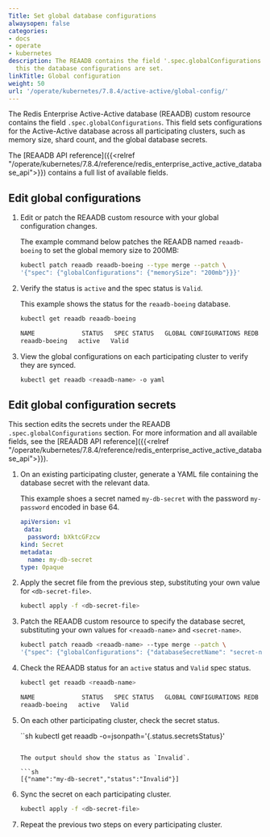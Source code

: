 ```yaml
---
Title: Set global database configurations
alwaysopen: false
categories:
- docs
- operate
- kubernetes
description: The REAADB contains the field '.spec.globalConfigurations' and through
  this the database configurations are set.
linkTitle: Global configuration
weight: 50
url: '/operate/kubernetes/7.8.4/active-active/global-config/'
---
```



The Redis Enterprise Active-Active database (REAADB) custom resource contains the field `.spec.globalConfigurations`. This field sets configurations for the Active-Active database across all participating clusters, such as memory size, shard count, and the global database secrets.

The [REAADB API reference]({{<relref "/operate/kubernetes/7.8.4/reference/redis_enterprise_active_active_database_api">}}) contains a full list of available fields.

## Edit global configurations

1. Edit or patch the REAADB custom resource with your global configuration changes.

    The example command below patches the REAADB named `reaadb-boeing` to set the global memory size to 200MB:

    ```sh
    kubectl patch reaadb reaadb-boeing --type merge --patch \
    '{"spec": {"globalConfigurations": {"memorySize": "200mb"}}}'
    ```

1. Verify the status is `active` and the spec status is `Valid`.

    This example shows the status for the `reaadb-boeing` database.

    ```sh
    kubectl get reaadb reaadb-boeing

    NAME             STATUS   SPEC STATUS   GLOBAL CONFIGURATIONS REDB   LINKED REDBS
    reaadb-boeing   active   Valid    
    ```

1. View the global configurations on each participating cluster to verify they are synced.

    ```sh
    kubectl get reaadb <reaadb-name> -o yaml
    ```

## Edit global configuration secrets

This section edits the secrets under the REAADB `.spec.globalConfigurations` section. For more information and all available fields, see the [REAADB API reference]({{<relref "/operate/kubernetes/7.8.4/reference/redis_enterprise_active_active_database_api">}}).


1. On an existing participating cluster, generate a YAML file containing the database secret with the relevant data.

    This example shoes a secret named `my-db-secret` with the password `my-password` encoded in base 64.

    ```yaml
    apiVersion: v1
     data:
      password: bXktcGFzcw
    kind: Secret
    metadata:
      name: my-db-secret
    type: Opaque
    ```

1. Apply the secret file from the previous step, substituting your own value for `<db-secret-file>`.

    ```sh
    kubectl apply -f <db-secret-file>
    ```

1. Patch the REAADB custom resource to specify the database secret, substituting your own values for `<reaadb-name>` and `<secret-name>`.

    ```sh
    kubectl patch reaadb <reaadb-name> --type merge --patch \
    '{"spec": {"globalConfigurations": {"databaseSecretName": "secret-name"}}}'
    ```

1. Check the REAADB status for an `active` status and `Valid` spec status.

    ```sh
    kubectl get reaadb <reaadb-name>

    NAME             STATUS   SPEC STATUS   GLOBAL CONFIGURATIONS REDB   LINKED REDBS
    reaadb-boeing   active   Valid
    ```

1. On each other participating cluster, check the secret status.

    ``sh
    kubectl get reaadb <reaadb-name> -o=jsonpath='{.status.secretsStatus}'
    ```

    The output should show the status as `Invalid`.

    ```sh
    [{"name":"my-db-secret","status":"Invalid"}]
    ```

1. Sync the secret on each participating cluster.

    ```sh
    kubectl apply -f <db-secret-file>
    ```

1. Repeat the previous two steps on every participating cluster.
